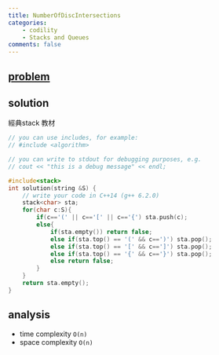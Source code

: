 ```yaml
---
title: NumberOfDiscIntersections
categories: 
    - codility
    - Stacks and Queues
comments: false
---
```


## [problem](https://app.codility.com/programmers/lessons/7-stacks_and_queues/nesting/)

## solution
經典stack 教材
```c++
// you can use includes, for example:
// #include <algorithm>

// you can write to stdout for debugging purposes, e.g.
// cout << "this is a debug message" << endl;

#include<stack>
int solution(string &S) {
    // write your code in C++14 (g++ 6.2.0)
    stack<char> sta;
    for(char c:S){
        if(c=='(' || c=='[' || c=='{') sta.push(c);
        else{
            if(sta.empty()) return false;
            else if(sta.top() == '(' && c==')') sta.pop();
            else if(sta.top() == '[' && c==']') sta.pop();
            else if(sta.top() == '{' && c=='}') sta.pop();
            else return false;
        }
    }
    return sta.empty();
}

```

## analysis
- time complexity `O(n)`
- space complexity `O(n)`


